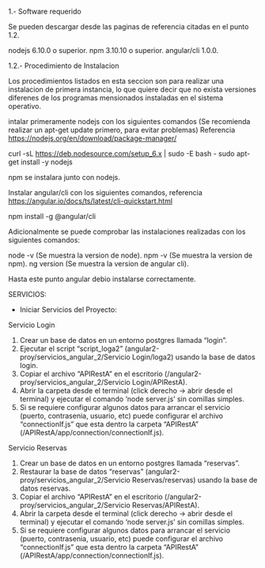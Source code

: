 
1.- Software requerido

Se pueden descargar desde las paginas de referencia citadas en el punto 1.2.

nodejs 6.10.0 o superior.
npm 3.10.10 o superior.
angular/cli 1.0.0.

1.2.- Procedimiento de Instalacion

Los procedimientos listados en esta seccion son para realizar una instalacion de primera instancia, lo que quiere decir que no exista versiones diferenes de los programas mensionados instaladas en el sistema operativo.

intalar primeramente nodejs con los siguientes comandos (Se recomienda realizar un apt-get update primero, para evitar problemas) Referencia https://nodejs.org/en/download/package-manager/

curl -sL https://deb.nodesource.com/setup_6.x | sudo -E bash -
sudo apt-get install -y nodejs

npm se instalara junto con nodejs.

Instalar angular/cli con los siguientes comandos, referencia https://angular.io/docs/ts/latest/cli-quickstart.html

npm install -g @angular/cli

Adicionalmente se puede comprobar las instalaciones realizadas con los siguientes comandos:

node -v (Se muestra la version de node).
npm -v (Se muestra la version de npm).
ng version (Se muestra la version de angular cli).

Hasta este punto angular debio instalarse correctamente.

SERVICIOS:

- Iniciar Servicios del Proyecto:

Servicio Login

1. Crear un base de datos en un entorno postgres llamada “login”.
2. Ejecutar el script “script_loga2” (angular2-proy/servicios_angular_2/Servicio Login/loga2) usando la base de datos login.
3. Copiar el archivo “APIRestA” en el escritorio (/angular2-proy/servicios_angular_2/Servicio Login/APIRestA).
4. Abrir la carpeta desde el terminal (click derecho -> abrir desde el terminal) y ejecutar el comando ‘node server.js’ sin comillas simples.
5. Si se requiere configurar algunos datos para arrancar el servicio (puerto, contrasenia, usuario, etc)  puede configurar el archivo “connectionIf.js” que esta dentro la carpeta “APIRestA” (/APIRestA/app/connection/connectionIf.js).

Servicio Reservas

1. Crear un base de datos en un entorno postgres llamada “reservas”.
2. Restaurar la base de datos “reservas” (angular2-proy/servicios_angular_2/Servicio Reservas/reservas) usando la base de datos reservas.
3. Copiar el archivo “APIRestA” en el escritorio (/angular2-proy/servicios_angular_2/Servicio Reservas/APIRestA).
4. Abrir la carpeta desde el terminal (click derecho -> abrir desde el terminal) y ejecutar el comando ‘node server.js’ sin comillas simples.
5. Si se requiere configurar algunos datos para arrancar el servicio (puerto, contrasenia, usuario, etc)  puede configurar el archivo “connectionIf.js” que esta dentro la carpeta “APIRestA” (/APIRestA/app/connection/connectionIf.js).
